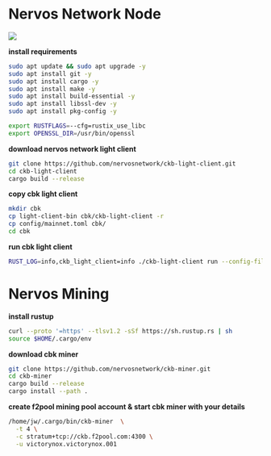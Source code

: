 # Nervos Network Node

![](../images/nervos.jpg)

**install requirements**
```sh
sudo apt update && sudo apt upgrade -y
sudo apt install git -y
sudo apt install cargo -y
sudo apt install make -y
sudo apt install build-essential -y
sudo apt install libssl-dev -y
sudo apt install pkg-config -y

export RUSTFLAGS=--cfg=rustix_use_libc
export OPENSSL_DIR=/usr/bin/openssl
```

**download nervos network light client**
```sh
git clone https://github.com/nervosnetwork/ckb-light-client.git
cd ckb-light-client
cargo build --release
```

**copy cbk light client**
```sh
mkdir cbk
cp light-client-bin cbk/ckb-light-client -r
cp config/mainnet.toml cbk/
cd cbk
```

**run cbk light client**
```sh
RUST_LOG=info,ckb_light_client=info ./ckb-light-client run --config-file ./mainnet.toml
```


# Nervos Mining

**install rustup**
```sh
curl --proto '=https' --tlsv1.2 -sSf https://sh.rustup.rs | sh
source $HOME/.cargo/env
```

**download cbk miner**
```sh
git clone https://github.com/nervosnetwork/ckb-miner.git
cd ckb-miner
cargo build --release
cargo install --path .
```

**create f2pool mining pool account & start cbk miner with your details**
```sh
/home/jw/.cargo/bin/ckb-miner  \
  -t 4 \
  -c stratum+tcp://ckb.f2pool.com:4300 \
  -u victorynox.victorynox.001
```

